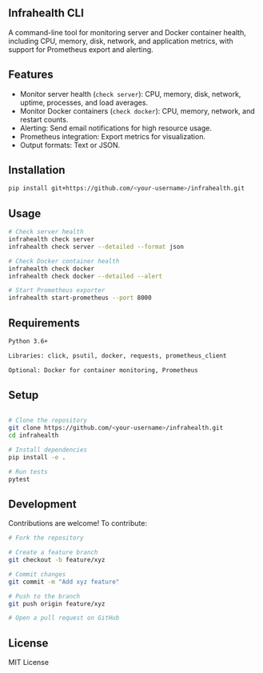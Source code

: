 ## Infrahealth CLI

A command-line tool for monitoring server and Docker container health, including CPU, memory, disk, network, and application metrics, with support for Prometheus export and alerting.

## Features

- Monitor server health (`check server`): CPU, memory, disk, network, uptime, processes, and load averages.
- Monitor Docker containers (`check docker`): CPU, memory, network, and restart counts.
- Alerting: Send email notifications for high resource usage.
- Prometheus integration: Export metrics for visualization.
- Output formats: Text or JSON.

## Installation

```bash
pip install git+https://github.com/<your-username>/infrahealth.git
```
## Usage

```bash
# Check server health
infrahealth check server
infrahealth check server --detailed --format json

# Check Docker container health
infrahealth check docker
infrahealth check docker --detailed --alert

# Start Prometheus exporter
infrahealth start-prometheus --port 8000
```
## Requirements
```bash
Python 3.6+

Libraries: click, psutil, docker, requests, prometheus_client

Optional: Docker for container monitoring, Prometheus
```

## Setup

``` bash

# Clone the repository
git clone https://github.com/<your-username>/infrahealth.git
cd infrahealth

# Install dependencies
pip install -e .

# Run tests
pytest

```


## Development

Contributions are welcome! To contribute:
```bash
# Fork the repository

# Create a feature branch
git checkout -b feature/xyz

# Commit changes
git commit -m "Add xyz feature"

# Push to the branch
git push origin feature/xyz

# Open a pull request on GitHub
```

## License

MIT License

